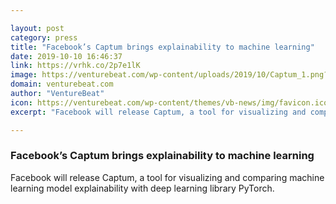```yaml
---

layout: post
category: press
title: "Facebook’s Captum brings explainability to machine learning"
date: 2019-10-10 16:46:37
link: https://vrhk.co/2p7e1lK
image: https://venturebeat.com/wp-content/uploads/2019/10/Captum_1.png?w=1200&strip=all
domain: venturebeat.com
author: "VentureBeat"
icon: https://venturebeat.com/wp-content/themes/vb-news/img/favicon.ico
excerpt: "Facebook will release Captum, a tool for visualizing and comparing machine learning model explainability with deep learning library PyTorch."

---
```


### Facebook’s Captum brings explainability to machine learning

Facebook will release Captum, a tool for visualizing and comparing machine learning model explainability with deep learning library PyTorch.
